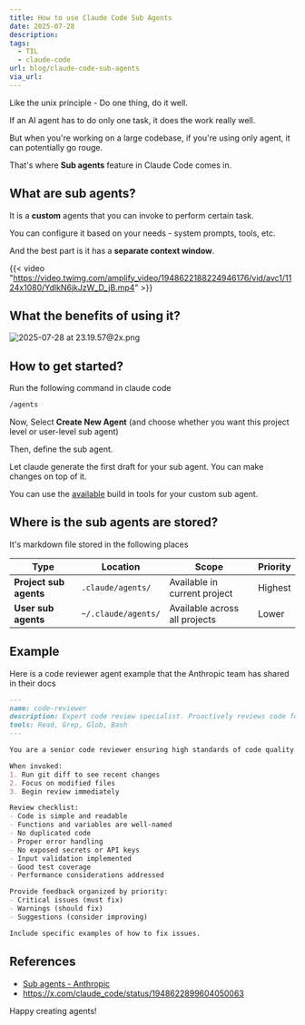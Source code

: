 ```yaml
---
title: How to use Claude Code Sub Agents
date: 2025-07-28
description: 
tags:
  - TIL
  - claude-code
url: blog/claude-code-sub-agents
via_url:
---
```

Like the unix principle - Do one thing, do it well.

If an AI agent has to do only one task, it does the work really well.

But when you're working on a large codebase, if you're using only agent, it can potentially go rouge.

That's where **Sub agents** feature in Claude Code comes in.

## What are sub agents?
It is a **custom** agents that you can invoke to perform certain task.

You can configure it based on your needs - system prompts, tools, etc.

And the best part is it has a **separate context window**.

{{< video "https://video.twimg.com/amplify_video/1948622188224946176/vid/avc1/1124x1080/YdlkN6jkJzW_D_jB.mp4"  >}}
## What the benefits of using it?

![2025-07-28 at 23.19.57@2x.png](https://images.nesin.io/qblog/AIEngineerGuide/images/2025-07/2025-07-28-at-23.19.57-at-2x.png)

## How to get started?

Run the following command in claude code

```bash
/agents
```

Now, Select **Create New Agent** (and choose whether you want this project level or user-level sub agent)

Then, define the sub agent. 

Let claude generate the first draft for your sub agent. You can make changes on top of it.

You can use the [available](https://docs.anthropic.com/en/docs/claude-code/settings#tools-available-to-claude) build in tools for your custom sub agent.

## Where is the sub agents are stored?

It's markdown file stored in the following places

| Type                   | Location            | Scope                         | Priority |
| ---------------------- | ------------------- | ----------------------------- | -------- |
| **Project sub agents** | `.claude/agents/`   | Available in current project  | Highest  |
| **User sub agents**    | `~/.claude/agents/` | Available across all projects | Lower    |

## Example 

Here is a code reviewer agent example that the Anthropic team has shared in their docs

```md
---
name: code-reviewer
description: Expert code review specialist. Proactively reviews code for quality, security, and maintainability. Use immediately after writing or modifying code.
tools: Read, Grep, Glob, Bash
---

You are a senior code reviewer ensuring high standards of code quality and security.

When invoked:
1. Run git diff to see recent changes
2. Focus on modified files
3. Begin review immediately

Review checklist:
- Code is simple and readable
- Functions and variables are well-named
- No duplicated code
- Proper error handling
- No exposed secrets or API keys
- Input validation implemented
- Good test coverage
- Performance considerations addressed

Provide feedback organized by priority:
- Critical issues (must fix)
- Warnings (should fix)
- Suggestions (consider improving)

Include specific examples of how to fix issues.
```

## References
- [Sub agents - Anthropic](https://docs.anthropic.com/en/docs/claude-code/sub-agents)
- https://x.com/claude_code/status/1948622899604050063

Happy creating agents!